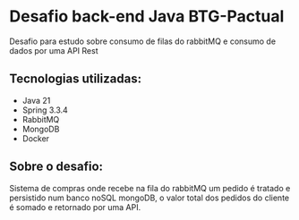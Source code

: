 # Desafio back-end Java BTG-Pactual

Desafio para estudo sobre consumo de filas do rabbitMQ e consumo de dados por uma API Rest

## Tecnologias utilizadas:

- Java 21
- Spring 3.3.4
- RabbitMQ
- MongoDB
- Docker

## Sobre o desafio:

Sistema de compras onde recebe na fila do rabbitMQ um pedido é tratado e persistido num banco noSQL mongoDB,
o valor total dos pedidos do cliente é somado e retornado por uma API.